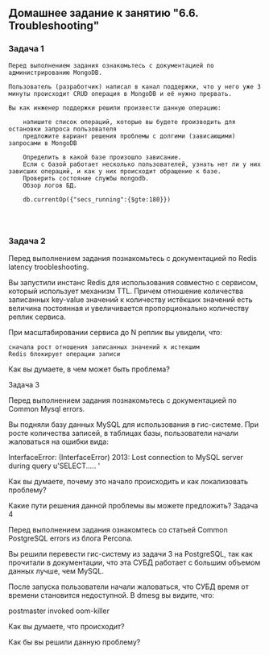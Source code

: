 ## Домашнее задание к занятию "6.6. Troubleshooting"
### Задача 1
````
Перед выполнением задания ознакомьтесь с документацией по администрированию MongoDB.

Пользователь (разработчик) написал в канал поддержки, что у него уже 3 минуты происходит CRUD операция в MongoDB и её нужно прервать.

Вы как инженер поддержки решили произвести данную операцию:

    напишите список операций, которые вы будете производить для остановки запроса пользователя
    предложите вариант решения проблемы с долгими (зависающими) запросами в MongoDB
````
````
    Определить в какой базе произошло зависание.
    Если с базой работает несколько пользователей, узнать нет ли у них зависших операций, и как у них происходит обращение к базе.
    Проверить состояние службы mongodb.
    Обзор логов БД.
    
    db.currentOp({"secs_running":{$gte:180}})
    
    
    
````

### Задача 2

Перед выполнением задания познакомьтесь с документацией по Redis latency troobleshooting.

Вы запустили инстанс Redis для использования совместно с сервисом, который использует механизм TTL. Причем отношение количества записанных key-value значений к количеству истёкших значений есть величина постоянная и увеличивается пропорционально количеству реплик сервиса.

При масштабировании сервиса до N реплик вы увидели, что:

    сначала рост отношения записанных значений к истекшим
    Redis блокирует операции записи

Как вы думаете, в чем может быть проблема?

Задача 3

Перед выполнением задания познакомьтесь с документацией по Common Mysql errors.

Вы подняли базу данных MySQL для использования в гис-системе. При росте количества записей, в таблицах базы, пользователи начали жаловаться на ошибки вида:

InterfaceError: (InterfaceError) 2013: Lost connection to MySQL server during query u'SELECT..... '

Как вы думаете, почему это начало происходить и как локализовать проблему?

Какие пути решения данной проблемы вы можете предложить?
Задача 4

Перед выполнением задания ознакомтесь со статьей Common PostgreSQL errors из блога Percona.

Вы решили перевести гис-систему из задачи 3 на PostgreSQL, так как прочитали в документации, что эта СУБД работает с большим объемом данных лучше, чем MySQL.

После запуска пользователи начали жаловаться, что СУБД время от времени становится недоступной. В dmesg вы видите, что:

postmaster invoked oom-killer

Как вы думаете, что происходит?

Как бы вы решили данную проблему?
